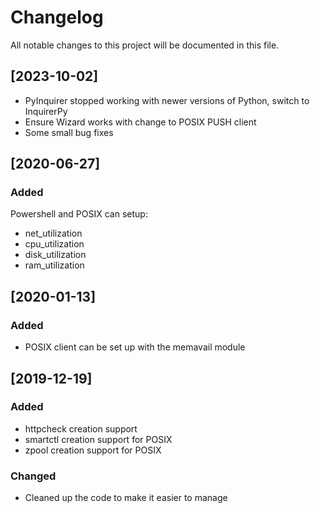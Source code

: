 # Changelog

All notable changes to this project will be documented in this file.

## [2023-10-02]

* PyInquirer stopped working with newer versions of Python, switch to InquirerPy
* Ensure Wizard works with change to POSIX PUSH client
* Some small bug fixes

## [2020-06-27]

### Added

Powershell and POSIX can setup:
- net_utilization
- cpu_utilization
- disk_utilization
- ram_utilization

## [2020-01-13]

### Added
- POSIX client can be set up with the memavail module

## [2019-12-19]

### Added
- httpcheck creation support
- smartctl creation support for POSIX
- zpool creation support for POSIX

### Changed
- Cleaned up the code to make it easier to manage
